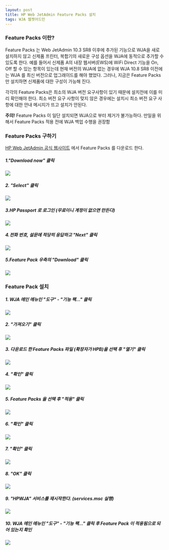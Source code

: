 ```yaml
---
layout: post
title: HP Web JetAdmin Feature Packs 설치
tags: WJA 웹젯어드민
---
```


### Feature Packs 이란?
Feature Packs 는 Web JetAdmin 10.3 SR8 이후에 추가된 기능으로 WJA을 새로 설치하지 않고 신제품 프린터, 복합기의 새로운 구성 옵션을 WJA에 동적으로 추가할 수 있도록 한다.  예를 들어서 신제품 A의 내장 웹서버(EWS)에 WiFi Direct 기능을 On, Off 할 수 있는 항목이 있는데 현재 버전의 WJA에 없는 경우에 WJA 10.8 SR8 이전에는 WJA 를 최신 버전으로 업그래이드를 해야 했었다. 그러나, 지금은 Feature Packs 만 설치하면 신제품에 대한 구성이 가능해 진다.

각각의 Feature Packs은 최소의 WJA 버전 요구사항이 있기 때문에 설치전에 이를 미리 확인해야 한다. 최소 버전 요구 사항이 맞지 않은 경우에는 설치시 최소 버전 요구 사항에 대한 안내 메시지가 뜨고 설치가 안된다.

**주의!**
Feature Packs 이 일단 설치되면 WJA으로 부터 제거가 불가능하다. 만일을 위해서 Feature Packs 적용 전에 WJA 백업 수행을 권장함

### Feature Packs 구하기
[HP Web JetAdmin 공식 웹사이트](http://hp.com/go/webjetadmin) 에서 Feature Packs 를 다운로드 한다.

##### 1."Download now" 클릭
![](../images/WJA_Download_00.png)

##### 2. "Select" 클릭
![](../images/WJA_Download_01.png)

##### 3.HP Passport 로 로그인 (무료이니 계정이 없으면 만든다)
![](../images/WJA_Download_02.png)

##### 4.전화 번호, 설문에 적당히 응답하고 "Next" 클릭
![](../images/WJA_Download_03.png)

##### 5.Feature Pack 우측의 "Download" 클릭 
![](../images/WJA_Download_04.png)

### Feature Pack 설치

##### 1. WJA 메인 메뉴인 "도구" - "기능 팩..." 클릭
![](../images/WJA_FP_00.png)

##### 2. "가져오기" 클릭
![](../images/WJA_FP_01.png)

##### 3. 다운로드 한 Feature Packs 파일 (확장자가 HPB)을 선택 후 "열기" 클릭
![](../images/WJA_FP_02.png)

##### 4. "확인" 클릭
![](../images/WJA_FP_03.png)

##### 5. Feature Packs 을 선택 후 "적용" 클릭
![](../images/WJA_FP_04.png)

##### 6. "확인" 클릭
![](../images/WJA_FP_05.png)

##### 7. "확인" 클릭
![](../images/WJA_FP_06.png)

##### 8. "OK" 클릭
![](../images/WJA_FP_07.png)

##### 9. "HPWJA" 서비스를 재시작한다. (services.msc 실행)
![](../images/WJA_FP_08.png)

##### 10. WJA 메인 메뉴인 "도구" - "기능 팩..." 클릭 후 Feature Pack 이 적용됨으로 되어 있는지 확인
![](../images/WJA_FP_09.png)